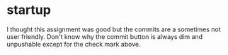 # startup
I thought this assignment was good but the commits are a sometimes not user friendly. Don't know why the commit button is always dim and unpushable except for the check mark above. 
